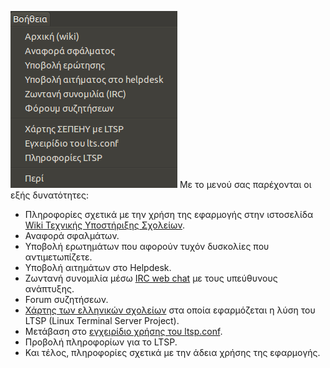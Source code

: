 ![Schscripts_help.png](Schscripts_help.png "Schscripts_help.png") Με
το μενού  σας παρέχονται οι εξής δυνατότητες:

  - Πληροφορίες σχετικά με την χρήση της εφαρμογής στην ιστοσελίδα [Wiki
    Τεχνικής Υποστήριξης Σχολείων](../LTSP/index.md).
  - Αναφορά σφαλμάτων.
  - Υποβολή ερωτημάτων που αφορούν τυχόν δυσκολίες που αντιμετωπίζετε.
  - Υποβολή αιτημάτων στο Helpdesk.
  - Ζωντανή συνομιλία μέσω [IRC web chat](https://ts.sch.gr/wiki/IRC) με τους
    υπεύθυνους ανάπτυξης.
  - Forum συζητήσεων.
  - [Χάρτης των ελληνικών
    σχολείων](../LTSP/Προχωρημένα/Χάρτης.md)
    στα οποία εφαρμόζεται η λύση του LTSP (Linux Terminal Server
    Project).
  - Μετάβαση στο [εγχειρίδιο χρήσης του
    ltsp.conf](https://ltsp.org/man/ltsp.conf).
  - Προβολή πληροφορίων για το LTSP.
  - Και τέλος, πληροφορίες σχετικά με την άδεια χρήσης της εφαρμογής.
